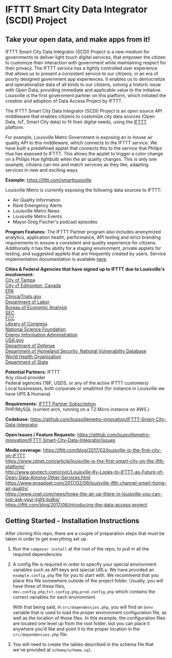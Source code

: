 # IFTTT Smart City Data Integrator (SCDI) Project

## Take your open data, and make apps from it!

IFTTT Smart City Data Integrator (SCDI) Project is a new medium for governments to deliver light touch digital services, that empower the citizen to customize their interaction with government while maintaining respect for their privacy. The IFTTT service has a tightly controlled user experience that allows us to present a consistent service to our citizens, in an era of poorly designed government app experiences. It enables us to democratize and operationalize data of all kinds to our citizens, solving a historic issue with Open Data, providing immediate and applicable value to the initiative. Louisville is the first government partner on this platform, which initiated the creation and adoption of Data Access Project by IFTTT.

The IFTTT Smart City Data Integrator (SCDI) Project is an _open source_ API middleware that enables citizens to customize city data sources (Open Data, IoT, Smart City data) to fit their digital needs, using the [IFTTT](https://ifttt.com) platform.

For example, Louisville Metro Government is exposing an in-house air quality API to this middleware, which connects to the IFTTT service. We have built a predefined applet that connects this to the service that Philips Hue has exposed to IFTTT. This allows the applet to trigger a color change on a Philips Hue lightbulb when the air quality changes. This is only one example, citizens can mix and match services as they like, adapting services in new and exciting ways.

**Example:**
https://ifttt.com/smartlouisville

Louisville Metro is currently exposing the following data sources to IFTTT:
- Air Quality Information  
- Rave Emergency Alerts 
- Louisville Metro News 
- Louisville Metro Events  
- Mayor Greg Fischer's podcast episodes  

**Program Features:**
The IFTTT Partner program also includes anonymized analytics, application health, performance, API testing and strict branding requirements to ensure a consistent and quality experience for citizens. Additionally it has the ability for a staging environment, private applets for testing, and suggested applets that are frequently created by users. Service implementation documentation is available [here](https://platform.ifttt.com/docs).  

**Cities & Federal Agencies that have signed up to IFTTT due to Louisville's involvement:**  
[City of Tampa](https://ifttt.com/tampa)  
[City of Edmonton, Canada](https://ifttt.com/City_of_Edmonton)  
[EPA](https://ifttt.com/epa)  
[ClinicalTrials.gov](https://ifttt.com/clinicaltrials)  
[Department of Labor](https://ifttt.com/dol)  
[Bureau of Economic Analysis](https://ifttt.com/bea)  
[SEC](https://ifttt.com/sec)  
[FCC](https://ifttt.com/fcc)  
[Library of Congress](https://ifttt.com/loc)  
[National Science Foundation](https://ifttt.com/nsf)  
[Energy Information Administration](https://ifttt.com/eia)  
[USA.gov](https://ifttt.com/usagov)  
[Department of Defense](https://ifttt.com/dod)  
[Department of Homeland Security, National Vulnerability Database](https://ifttt.com/nvd)  
[World Health Organization](https://ifttt.com/who)  
[Department of State](https://ifttt.com/dos)  

**Potential Partners:**
IFTTT  
Any cloud provider  
Federal agencies (18F, USDS, or any of the active IFTTT customers)  
Local businesses, both corporate or small/mid (for instance in Louisville we have UPS & Humana)  

**Requirements:**
[IFTTT Partner Subscription](https://platform.ifttt.com)  
PHP/MySQL (current arch, running on a T2.Micro instance on AWS.)  

**Codebase:**
https://github.com/louisvillemetro-innovation/IFTTT-Smart-City-Data-Integrator

**Open Issues / Feature Requests:**
https://github.com/louisvillemetro-innovation/IFTTT-Smart-City-Data-Integrator/issues

**Media coverage:**
https://ifttt.com/blog/2017/02/louisville-is-the-first-city-on-IFTTT  
https://www.zdnet.com/article/louisville-is-the-first-smart-city-on-the-ifttt-platform/  
http://www.govtech.com/civic/Louisville-Ky-Looks-to-IFTTT-as-Future-of-Open-Data-Among-Other-Services.html  
https://www.engadget.com/2017/02/06/louisville-ifttt-channel-smart-home-air-quality/  
https://www.cnet.com/news/hows-the-air-up-there-in-louisville-you-can-just-ask-your-light-bulbs/  
https://ifttt.com/blog/2017/06/introducing-the-data-access-project  



## Getting Started - Installation Instructions
After cloning this repo, there are a couple of preparation steps that must be taken in order to get everything set up.
1. Run the ``composer install`` at the root of the repo, to pull in all the required dependencies
2. A config file is required in order to specify your special environment variables such as API keys and special URLs.
We have provided an ```example.config.php``` file for you to start with. We recommend that you place this file somewhere outside of the project folder. Usually, you will have three of these files, ```dev.config.php```,```tst.config.php```,```prod.config.php```
which contains the correct variables for each environment.
    
    With that being said, in ```src/dependencies.php```, you will find an ```$env``` variable that is used to load the
    proper environment configuration file, as well as the location of those files. In this example, the configuration
    files are located one level up from the root folder, but you can place it anywhere you'd like and point it to the
    proper location in the ```src/dependencies.php``` file.
    
3.  You will need to create the tables described in the schema file that we've provided at ```schema/schema.sql```.
